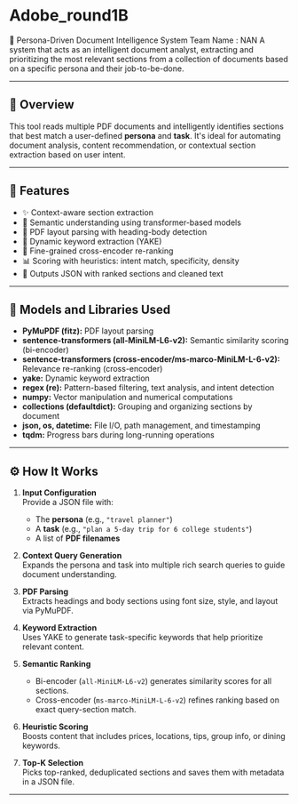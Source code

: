 # Adobe_round1B
 🧠 Persona-Driven Document Intelligence System
Team Name : NAN
A system that acts as an intelligent document analyst, extracting and prioritizing the most relevant sections from a collection of documents based on a specific persona and their job-to-be-done.

---

## 🚀 Overview

This tool reads multiple PDF documents and intelligently identifies sections that best match a user-defined **persona** and **task**. It's ideal for automating document analysis, content recommendation, or contextual section extraction based on user intent.

---

## 📌 Features

- ✨ Context-aware section extraction
- 🤖 Semantic understanding using transformer-based models
- 🧾 PDF layout parsing with heading-body detection
- 🔑 Dynamic keyword extraction (YAKE)
- 🎯 Fine-grained cross-encoder re-ranking
- 📊 Scoring with heuristics: intent match, specificity, density
- 📂 Outputs JSON with ranked sections and cleaned text

---

## 🧰 Models and Libraries Used

- **PyMuPDF (fitz):** PDF layout parsing  
- **sentence-transformers (all-MiniLM-L6-v2):** Semantic similarity scoring (bi-encoder)  
- **sentence-transformers (cross-encoder/ms-marco-MiniLM-L-6-v2):** Relevance re-ranking (cross-encoder)  
- **yake:** Dynamic keyword extraction  
- **regex (re):** Pattern-based filtering, text analysis, and intent detection  
- **numpy:** Vector manipulation and numerical computations  
- **collections (defaultdict):** Grouping and organizing sections by document  
- **json, os, datetime:** File I/O, path management, and timestamping  
- **tqdm:** Progress bars during long-running operations  

---

## ⚙️ How It Works

1. **Input Configuration**  
   Provide a JSON file with:
   - The **persona** (e.g., `"travel planner"`)
   - A **task** (e.g., `"plan a 5-day trip for 6 college students"`)
   - A list of **PDF filenames**

2. **Context Query Generation**  
   Expands the persona and task into multiple rich search queries to guide document understanding.

3. **PDF Parsing**  
   Extracts headings and body sections using font size, style, and layout via PyMuPDF.

4. **Keyword Extraction**  
   Uses YAKE to generate task-specific keywords that help prioritize relevant content.

5. **Semantic Ranking**  
   - Bi-encoder (`all-MiniLM-L6-v2`) generates similarity scores for all sections.
   - Cross-encoder (`ms-marco-MiniLM-L-6-v2`) refines ranking based on exact query-section match.

6. **Heuristic Scoring**  
   Boosts content that includes prices, locations, tips, group info, or dining keywords.

7. **Top-K Selection**  
   Picks top-ranked, deduplicated sections and saves them with metadata in a JSON file.

---


